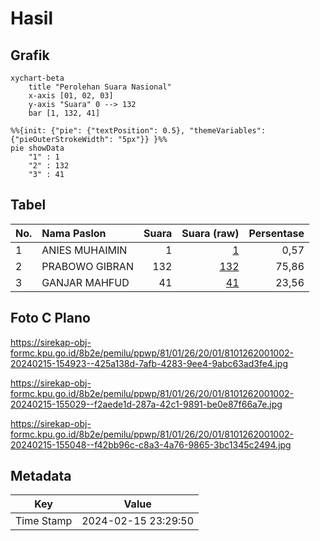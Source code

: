 # Hasil

## Grafik

```mermaid
xychart-beta
    title "Perolehan Suara Nasional"
    x-axis [01, 02, 03]
    y-axis "Suara" 0 --> 132
    bar [1, 132, 41]
```

```mermaid
%%{init: {"pie": {"textPosition": 0.5}, "themeVariables": {"pieOuterStrokeWidth": "5px"}} }%%
pie showData
    "1" : 1
    "2" : 132
    "3" : 41
```

## Tabel

| No. | Nama Paslon    | Suara | Suara (raw) | Persentase |
|:--- |:-------------- | -----:| -----------:| ----------:|
| 1   | ANIES MUHAIMIN | 1     | [1][p-1]    | 0,57       |
| 2   | PRABOWO GIBRAN | 132   | [132][p-2]  | 75,86      |
| 3   | GANJAR MAHFUD  | 41    | [41][p-3]   | 23,56      |


[p-1]: https://github.com/gigit-pemilu/pemilu-2024/blob/main/pilpres/hitung-suara/sub/81-maluku/sub/01-maluku-tengah/sub/26-saparua-timur/sub/2001-ouw/sub/002-tps/sub/paslon-1.txt
[p-2]: https://github.com/gigit-pemilu/pemilu-2024/blob/main/pilpres/hitung-suara/sub/81-maluku/sub/01-maluku-tengah/sub/26-saparua-timur/sub/2001-ouw/sub/002-tps/sub/paslon-2.txt
[p-3]: https://github.com/gigit-pemilu/pemilu-2024/blob/main/pilpres/hitung-suara/sub/81-maluku/sub/01-maluku-tengah/sub/26-saparua-timur/sub/2001-ouw/sub/002-tps/sub/paslon-3.txt

## Foto C Plano

https://sirekap-obj-formc.kpu.go.id/8b2e/pemilu/ppwp/81/01/26/20/01/8101262001002-20240215-154923--425a138d-7afb-4283-9ee4-9abc63ad3fe4.jpg

https://sirekap-obj-formc.kpu.go.id/8b2e/pemilu/ppwp/81/01/26/20/01/8101262001002-20240215-155029--f2aede1d-287a-42c1-9891-be0e87f66a7e.jpg

https://sirekap-obj-formc.kpu.go.id/8b2e/pemilu/ppwp/81/01/26/20/01/8101262001002-20240215-155048--f42bb96c-c8a3-4a76-9865-3bc1345c2494.jpg


## Metadata

| Key        | Value               |
| ---------- | ------------------- |
| Time Stamp | 2024-02-15 23:29:50 |




